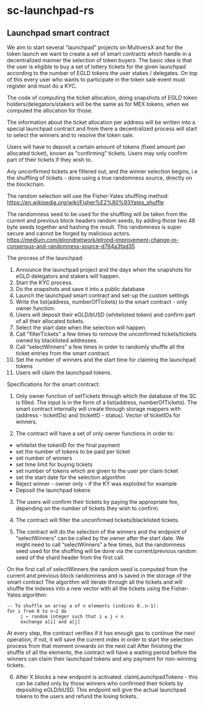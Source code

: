 # sc-launchpad-rs

## Launchpad smart contract

We aim to start several “launchpad” projects on MultiversX and for the token launch we want to create a set of smart contracts which handle in a decentralized manner the selection of token buyers. The basic idea is that the user is eligible to buy a set of lottery tickets for the given launchpad according to the number of EGLD tokens the user stakes / delegates. On top of this every user who wants to participate in the token sale event must register and must do a KYC.

The code of computing the ticket allocation, doing snapshots of EGLD token holders/delegators/stakers will be the same as for MEX tokens, when we computed the allocation for those.

The information about the ticket allocation per address will be written into a special launchpad contract and from there a decentralized process will start to select the winners and to resolve the token sale.

Users will have to deposit a certain amount of tokens (fixed amount per allocated ticket), known as "confirming" tickets. Users may only confirm part of their tickets if they wish to.  

Any unconfirmed tickets are filtered out, and the winner selection begins, i.e the shuffling of tickets - done using a true randomness source, directly on the blockchain.  

The random selection will use the Fisher-Yates shuffling method: https://en.wikipedia.org/wiki/Fisher%E2%80%93Yates_shuffle

The randomness seed to be used for the shuffling will be taken from the current and previous block headers random seeds, by adding those two 48 byte seeds together and hashing the result. This randomness is super secure and cannot be forged by malicious actors. 
https://medium.com/elrondnetwork/elrond-improvement-change-in-consensus-and-randomness-source-d764a3fad35

The process of the launchpad:
1) Announce the launchpad project and the days when the snapshots for eGLD delegators and stakers will happen.
2) Start the KYC process.
3) Do the snapshots and save it into a public database
4) Launch the launchpad smart contract and set-up the custom settings
5) Write the list(address, numberOfTickets) to the smart contract - only owner function.
6) Users will deposit their eGLD/bUSD (whitelisted token) and confirm part of all their allocated tickets.
7) Select the start date when the selection will happen.
8) Call "filterTickets" a few times to remove the unconfirmed tickets/tickets owned by blacklisted addresses.
9) Call “selectWinners” a few times in order to randomly shuffle all the ticket entries from the smart contract.
10) Set the number of winners and the start time for claiming the launchpad tokens
11) Users will claim the launchpad tokens.

Specifications for the smart contract:
1) Only owner function of setTickets through which the database of the SC is filled. The input is in the form of a list(address, numberOfTickets). The smart contract internally will create through storage mappers with (address - ticketIDs) and (ticketID - status). Vector of ticketIDs for winners.

2) The contract will have a set of only owner functions in order to:
- whitelist the tokenID for the final payment
- set the number of tokens to be paid per ticket
- set number of winners
- set time limit for buying tickets
- set number of tokens which are given to the user per claim ticket
- set the start date for the selection algorithm
- Reject winner - owner only - if the KY was exploited for example
- Deposit the launchpad tokens

3) The users will confirm their tickets by paying the appropriate fee, depending on the number of tickets they wish to confirm.

4) The contract will filter the unconfirmed tickets/blacklisted tickets. 

5) The contract will do the selection of the winners and the endpoint of “selectWinners” can be called by the owner after the start date. We might need to call “selectWinners” a few times, but the randomness seed used for the shuffling will be done via the current/previous random seed of the shard header from the first call.  

On the first call of selectWinners the random seed is computed from the current and previous block randomness and is saved in the storage of the smart contract
The algorithm will iterate through all the tickets and will shuffle the indexes into a new vector with all the tickets using the Fisher-Yates algorithm:

```
-- To shuffle an array a of n elements (indices 0..n-1):
for i from 0 to n−2 do
     j ← random integer such that i ≤ j < n
     exchange a[i] and a[j]
```

At every step, the contract verifies if it has enough gas to continue the next operation, if not, it will save the current index in order to start the selection process from that moment onwards on the next call
After finishing the shuffle of all the elements, the contract will have a waiting period before the winners can claim their launchpad tokens and any payment for non-winning tickets.

6) After X blocks a new endpoint is activated. claimLaunchpadTokens - this can be called only by those winners who confirmed their tickets by depositing eGLD/bUSD. This endpoint will give the actual launchpad tokens to the users and refund the losing tickets.
